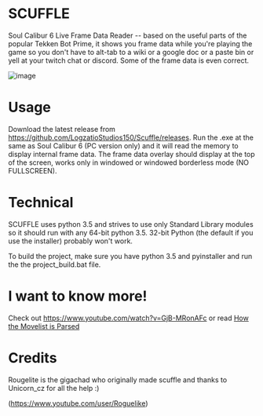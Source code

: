 # SCUFFLE
Soul Calibur 6 Live Frame Data Reader -- based on the useful parts of the popular Tekken Bot Prime, it shows you frame data while you're playing the game so you don't have to alt-tab to a wiki or a google doc or a paste bin or yell at your twitch chat or <character> discord. Some of the frame data is even correct.

![image](https://user-images.githubusercontent.com/44570288/47742019-b740ca00-dc49-11e8-8f68-938c418bbaa3.png)

# Usage

Download the latest release from https://github.com/LogzatioStudios150/Scuffle/releases. Run the .exe at the same as Soul Calibur 6 (PC version only) and it will read the memory to display internal frame data. The frame data overlay should display at the top of the screen, works only in windowed or windowed borderless mode (NO FULLSCREEN).

# Technical

SCUFFLE uses python 3.5 and strives to use only Standard Library modules so it should run with any 64-bit python 3.5. 32-bit Python (the default if you use the installer) probably won't work.

To build the project, make sure you have python 3.5 and pyinstaller and run the the project_build.bat file.

# I want to know more!

Check out https://www.youtube.com/watch?v=GjB-MRonAFc or read [How the Movelist is Parsed](__HowTheMovelistBytesWork.md)
  

# Credits
Rougelite is the gigachad who originally made scuffle and thanks to Unicorn_cz for all the help :)
  
(https://www.youtube.com/user/Roguelike)
